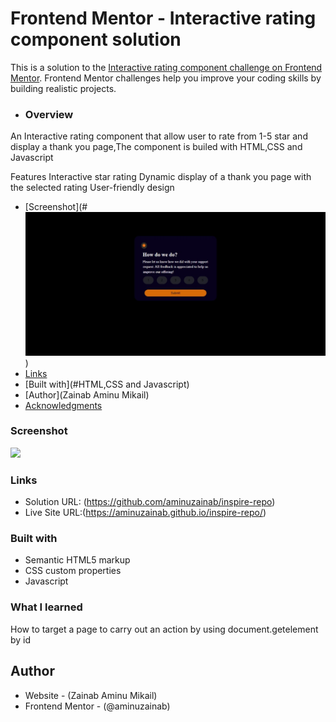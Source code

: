 # Frontend Mentor - Interactive rating component solution

This is a solution to the [Interactive rating component challenge on Frontend Mentor](https://www.frontendmentor.io/challenges/interactive-rating-component-koxpeBUmI). Frontend Mentor challenges help you improve your coding skills by building realistic projects. 

- ### Overview
An Interactive rating component that allow user to rate from 1-5 star and display a thank you page,The component is builed with HTML,CSS and Javascript

Features
Interactive star rating
Dynamic display of a thank you page with the selected  rating
User-friendly design

  - [Screenshot](#![alt text](Screenshot_19-12-2024_141152_.jpeg))
  - [Links](https://github.com/aminuzainab/inspire-repo)
  - [Built with](#HTML,CSS and Javascript)
  - [Author](Zainab Aminu Mikail)
  - [Acknowledgments](#acknowledgments)

### Screenshot
![](./Screenshot_19-12-2024_142550_jpeg)

### Links
- Solution URL: (https://github.com/aminuzainab/inspire-repo)
- Live Site URL:(https://aminuzainab.github.io/inspire-repo/)

### Built with
- Semantic HTML5 markup
- CSS custom properties
- Javascript

### What I learned
How to target a page to carry out an action by using document.getelement by id

## Author
- Website - (Zainab Aminu Mikail)
- Frontend Mentor - (@aminuzainab)
